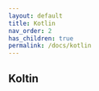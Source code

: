 ```yaml
---
layout: default
title: Kotlin
nav_order: 2
has_children: true
permalink: /docs/kotlin
---
```


## Koltin